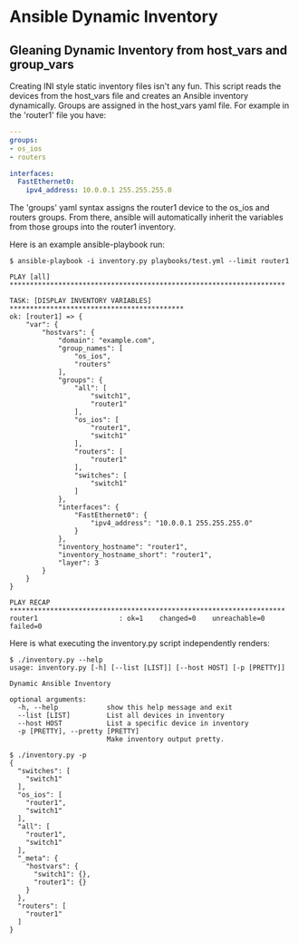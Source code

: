# Ansible Dynamic Inventory 
## Gleaning Dynamic Inventory from host_vars and group_vars

Creating INI style static inventory files isn't any fun. This script reads the devices from the host_vars file and creates an Ansible inventory dynamically.
Groups are assigned in the host_vars yaml file. For example in the 'router1' file you have:
```yaml
---
groups:
- os_ios
- routers

interfaces:
  FastEthernet0:
    ipv4_address: 10.0.0.1 255.255.255.0
```

The 'groups' yaml syntax assigns the router1 device to the os_ios and routers groups. From there, ansible will automatically inherit the variables from those groups into the router1 inventory.

Here is an example ansible-playbook run:

```
$ ansible-playbook -i inventory.py playbooks/test.yml --limit router1

PLAY [all] ********************************************************************

TASK: [DISPLAY INVENTORY VARIABLES] *******************************************
ok: [router1] => {
    "var": {
        "hostvars": {
            "domain": "example.com",
            "group_names": [
                "os_ios",
                "routers"
            ],
            "groups": {
                "all": [
                    "switch1",
                    "router1"
                ],
                "os_ios": [
                    "router1",
                    "switch1"
                ],
                "routers": [
                    "router1"
                ],
                "switches": [
                    "switch1"
                ]
            },
            "interfaces": {
                "FastEthernet0": {
                    "ipv4_address": "10.0.0.1 255.255.255.0"
                }
            },
            "inventory_hostname": "router1",
            "inventory_hostname_short": "router1",
            "layer": 3
        }
    }
}

PLAY RECAP ********************************************************************
router1                    : ok=1    changed=0    unreachable=0    failed=0
```

Here is what executing the inventory.py script independently renders:

```
$ ./inventory.py --help
usage: inventory.py [-h] [--list [LIST]] [--host HOST] [-p [PRETTY]]

Dynamic Ansible Inventory

optional arguments:
  -h, --help            show this help message and exit
  --list [LIST]         List all devices in inventory
  --host HOST           List a specific device in inventory
  -p [PRETTY], --pretty [PRETTY]
                        Make inventory output pretty.

$ ./inventory.py -p
{
  "switches": [
    "switch1"
  ],
  "os_ios": [
    "router1",
    "switch1"
  ],
  "all": [
    "router1",
    "switch1"
  ],
  "_meta": {
    "hostvars": {
      "switch1": {},
      "router1": {}
    }
  },
  "routers": [
    "router1"
  ]
}
```
